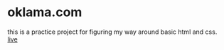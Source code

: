 # oklama.com
this is a practice project for figuring my way around basic html and css.  
[live](https://kojokwakye.github.io/oklama.com/)

